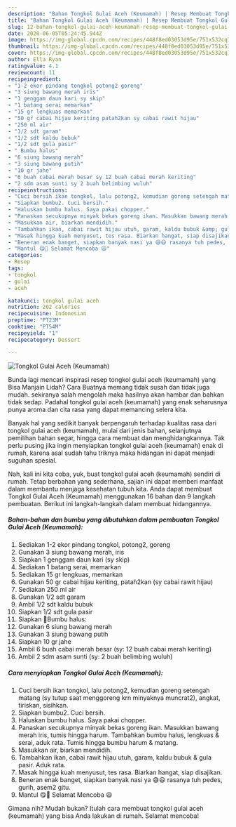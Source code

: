 ```yaml
---
description: "Bahan Tongkol Gulai Aceh (Keumamah) | Resep Membuat Tongkol Gulai Aceh (Keumamah) Yang Enak Dan Lezat"
title: "Bahan Tongkol Gulai Aceh (Keumamah) | Resep Membuat Tongkol Gulai Aceh (Keumamah) Yang Enak Dan Lezat"
slug: 12-bahan-tongkol-gulai-aceh-keumamah-resep-membuat-tongkol-gulai-aceh-keumamah-yang-enak-dan-lezat
date: 2020-06-05T05:24:45.944Z
image: https://img-global.cpcdn.com/recipes/448f8ed03053d95e/751x532cq70/tongkol-gulai-aceh-keumamah-foto-resep-utama.jpg
thumbnail: https://img-global.cpcdn.com/recipes/448f8ed03053d95e/751x532cq70/tongkol-gulai-aceh-keumamah-foto-resep-utama.jpg
cover: https://img-global.cpcdn.com/recipes/448f8ed03053d95e/751x532cq70/tongkol-gulai-aceh-keumamah-foto-resep-utama.jpg
author: Ella Ryan
ratingvalue: 4.1
reviewcount: 11
recipeingredient:
- "1-2 ekor pindang tongkol potong2 goreng"
- "3 siung bawang merah iris"
- "1 genggam daun kari sy skip"
- "1 batang serai memarkan"
- "15 gr lengkuas memarkan"
- "50 gr cabai hijau keriting patah2kan sy cabai rawit hijau"
- "250 ml air"
- "1/2 sdt garam"
- "1/2 sdt kaldu bubuk"
- "1/2 sdt gula pasir"
- " Bumbu halus"
- "6 siung bawang merah"
- "3 siung bawang putih"
- "10 gr jahe"
- "6 buah cabai merah besar sy 12 buah cabai merah keriting"
- "2 sdm asam sunti sy 2 buah belimbing wuluh"
recipeinstructions:
- "Cuci bersih ikan tongkol, lalu potong2, kemudian goreng setengah matang (sy tutup saat menggoreng krn minyaknya muncrat2), angkat, tiriskan, sisihkan."
- "Siapkan bumbu2. Cuci bersih."
- "Haluskan bumbu halus. Saya pakai chopper."
- "Panaskan secukupnya minyak bekas goreng ikan. Masukkan bawang merah iris, tumis hingga harum. Tambahkan bumbu halus, lengkuas &amp; serai, aduk rata. Tumis hingga bumbu harum &amp; matang."
- "Masukkan air, biarkan mendidih."
- "Tambahkan ikan, cabai rawit hijau utuh, garam, kaldu bubuk &amp; gula pasir. Aduk rata."
- "Masak hingga kuah menyusut, tes rasa. Biarkan hangat, siap disajikan."
- "Beneran enak banget, siapkan banyak nasi ya 😅😃 rasanya tuh pedes, gurih, asem2 gitu."
- "Mantul 😋🤤 Selamat Mencoba 😃"
categories:
- Resep
tags:
- tongkol
- gulai
- aceh

katakunci: tongkol gulai aceh 
nutrition: 202 calories
recipecuisine: Indonesian
preptime: "PT23M"
cooktime: "PT54M"
recipeyield: "1"
recipecategory: Dessert

---
```



![Tongkol Gulai Aceh (Keumamah)](https://img-global.cpcdn.com/recipes/448f8ed03053d95e/751x532cq70/tongkol-gulai-aceh-keumamah-foto-resep-utama.jpg)

Bunda lagi mencari inspirasi resep tongkol gulai aceh (keumamah) yang Bisa Manjain Lidah? Cara Buatnya memang tidak susah dan tidak juga mudah. sekiranya salah mengolah maka hasilnya akan hambar dan bahkan tidak sedap. Padahal tongkol gulai aceh (keumamah) yang enak seharusnya punya aroma dan cita rasa yang dapat memancing selera kita.

Banyak hal yang sedikit banyak berpengaruh terhadap kualitas rasa dari tongkol gulai aceh (keumamah), mulai dari jenis bahan, selanjutnya pemilihan bahan segar, hingga cara membuat dan menghidangkannya. Tak perlu pusing jika ingin menyiapkan tongkol gulai aceh (keumamah) enak di rumah, karena asal sudah tahu triknya maka hidangan ini dapat menjadi suguhan spesial.




Nah, kali ini kita coba, yuk, buat tongkol gulai aceh (keumamah) sendiri di rumah. Tetap berbahan yang sederhana, sajian ini dapat memberi manfaat dalam membantu menjaga kesehatan tubuh kita. Anda dapat membuat Tongkol Gulai Aceh (Keumamah) menggunakan 16 bahan dan 9 langkah pembuatan. Berikut ini langkah-langkah dalam membuat hidangannya.

<!--inarticleads1-->

##### Bahan-bahan dan bumbu yang dibutuhkan dalam pembuatan Tongkol Gulai Aceh (Keumamah):

1. Sediakan 1-2 ekor pindang tongkol, potong2, goreng
1. Gunakan 3 siung bawang merah, iris
1. Siapkan 1 genggam daun kari (sy skip)
1. Sediakan 1 batang serai, memarkan
1. Sediakan 15 gr lengkuas, memarkan
1. Gunakan 50 gr cabai hijau keriting, patah2kan (sy cabai rawit hijau)
1. Sediakan 250 ml air
1. Gunakan 1/2 sdt garam
1. Ambil 1/2 sdt kaldu bubuk
1. Siapkan 1/2 sdt gula pasir
1. Siapkan  🍥Bumbu halus:
1. Gunakan 6 siung bawang merah
1. Gunakan 3 siung bawang putih
1. Siapkan 10 gr jahe
1. Ambil 6 buah cabai merah besar (sy: 12 buah cabai merah keriting)
1. Ambil 2 sdm asam sunti (sy: 2 buah belimbing wuluh)




<!--inarticleads2-->

##### Cara menyiapkan Tongkol Gulai Aceh (Keumamah):

1. Cuci bersih ikan tongkol, lalu potong2, kemudian goreng setengah matang (sy tutup saat menggoreng krn minyaknya muncrat2), angkat, tiriskan, sisihkan.
1. Siapkan bumbu2. Cuci bersih.
1. Haluskan bumbu halus. Saya pakai chopper.
1. Panaskan secukupnya minyak bekas goreng ikan. Masukkan bawang merah iris, tumis hingga harum. Tambahkan bumbu halus, lengkuas &amp; serai, aduk rata. Tumis hingga bumbu harum &amp; matang.
1. Masukkan air, biarkan mendidih.
1. Tambahkan ikan, cabai rawit hijau utuh, garam, kaldu bubuk &amp; gula pasir. Aduk rata.
1. Masak hingga kuah menyusut, tes rasa. Biarkan hangat, siap disajikan.
1. Beneran enak banget, siapkan banyak nasi ya 😅😃 rasanya tuh pedes, gurih, asem2 gitu.
1. Mantul 😋🤤 Selamat Mencoba 😃




Gimana nih? Mudah bukan? Itulah cara membuat tongkol gulai aceh (keumamah) yang bisa Anda lakukan di rumah. Selamat mencoba!
